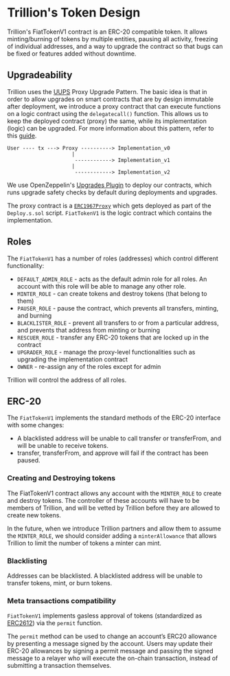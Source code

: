 # Trillion's Token Design

Trillion's FiatTokenV1 contract is an ERC-20 compatible token. It allows minting/burning of tokens by multiple entities, pausing all activity, freezing of individual addresses, and a way to upgrade the contract so that bugs can be fixed or features added without downtime.

## Upgradeability

Trillion uses the [UUPS](https://eips.ethereum.org/EIPS/eip-1822) Proxy Upgrade Pattern. The basic idea is that in order to allow upgrades on smart contracts that are by design immutable after deployment, we introduce a proxy contract that can execute functions on a logic contract using the `delegatecall()` function. This allows us to keep the deployed contract (proxy) the same, while its implementation (logic) can be upgraded. For more information about this pattern, refer to this [guide](https://docs.openzeppelin.com/upgrades-plugins/1.x/proxies).

```
User ---- tx ---> Proxy ----------> Implementation_v0
                     |
                      ------------> Implementation_v1
                     |
                      ------------> Implementation_v2
```

We use OpenZeppelin's [Upgrades Plugin](https://github.com/OpenZeppelin/openzeppelin-foundry-upgrades) to deploy our contracts, which runs upgrade safety checks by default during deployments and upgrades.

The proxy contract is a [`ERC1967Proxy`](https://eips.ethereum.org/EIPS/eip-1967) which gets deployed as part of the `Deploy.s.sol` script. `FiatTokenV1` is the logic contract which contains the implementation.

## Roles

The `FiatTokenV1` has a number of roles (addresses) which control different functionality:

* `DEFAULT_ADMIN_ROLE` - acts as the default admin role for all roles. An account with this role will be able to manage any other role.
* `MINTER_ROLE` - can create tokens and destroy tokens (that belong to them)
* `PAUSER_ROLE` - pause the contract, which prevents all transfers, minting, and burning
* `BLACKLISTER_ROLE` - prevent all transfers to or from a particular address, and prevents that address from minting or burning
* `RESCUER_ROLE` - transfer any ERC-20 tokens that are locked up in the contract
* `UPGRADER_ROLE` - manage the proxy-level functionalities such as upgrading the implementation contract
* `OWNER` - re-assign any of the roles except for admin

Trillion will control the address of all roles.

## ERC-20

The `FiatTokenV1` implements the standard methods of the ERC-20 interface with some changes:

* A blacklisted address will be unable to call transfer or transferFrom, and will be unable to receive tokens.
* transfer, transferFrom, and approve will fail if the contract has been paused.

### Creating and Destroying tokens

The FiatTokenV1 contract allows any account with the `MINTER_ROLE` to create and destroy tokens. The controller of these accounts will have to be members of Trillion, and will be vetted by Trillion before they are allowed to create new tokens.

In the future, when we introduce Trillion partners and allow them to assume the `MINTER_ROLE`, we should consider adding a `minterAllowance` that allows Trillion to limit the number of tokens a minter can mint.

### Blacklisting

Addresses can be blacklisted. A blacklisted address will be unable to transfer tokens, mint, or burn tokens.

### Meta transactions compatibility

`FiatTokenV1` implements gasless approval of tokens (standardized as [ERC2612](https://eips.ethereum.org/EIPS/eip-2612)) via the `permit` function.

The `permit` method can be used to change an account’s ERC20 allowance by presenting a message signed by the account. Users may update their ERC-20 allowances by signing a permit message and passing the signed message to a relayer who will execute the on-chain transaction, instead of submitting a transaction themselves.
